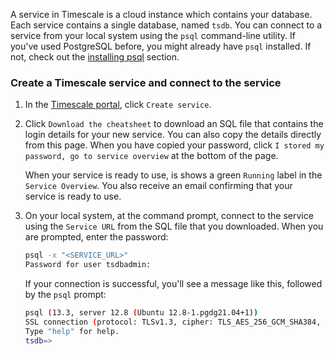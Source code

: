 A service in Timescale is a cloud instance which contains your database.
Each service contains a single database, named `tsdb`.
You can connect to a service from your local system using the `psql`
command-line utility. If you've used PostgreSQL before, you might already have
`psql` installed. If not, check out the [installing psql][install-psql] section.

<Procedure>

### Create a Timescale service and connect to the service

1.  In the [Timescale portal][timescale-portal], click `Create service`.
1.  Click `Download the cheatsheet` to download an SQL file that contains the
    login details for your new service. You can also copy the details directly
    from this page. When you have copied your password,
    click `I stored my password, go to service overview` at the bottom of the page.

    When your service is ready to use, is shows a green `Running` label in the
    `Service Overview`. You also receive an email confirming that your service
    is ready to use.
1.  On your local system, at the command prompt, connect to the service using
    the `Service URL` from the SQL file that you downloaded. When you are
    prompted, enter the password:

    ```bash
    psql -x "<SERVICE_URL>"
    Password for user tsdbadmin:
    ```

    If your connection is successful, you'll see a message like this, followed
    by the `psql` prompt:

    ```bash
    psql (13.3, server 12.8 (Ubuntu 12.8-1.pgdg21.04+1))
    SSL connection (protocol: TLSv1.3, cipher: TLS_AES_256_GCM_SHA384, bits: 256, compression: off)
    Type "help" for help.
    tsdb=>
    ```

</Procedure>

[timescale-portal]: https://console.cloud.timescale.com/
[install-psql]: /use-timescale/:currentVersion:/integrations/psql/
